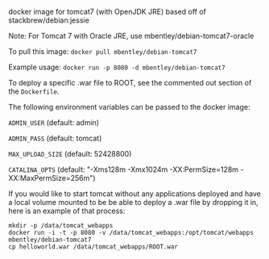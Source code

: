docker image for tomcat7 (with OpenJDK JRE)
based off of stackbrew/debian:jessie

Note:  For Tomcat 7 with Oracle JRE, use mbentley/debian-tomcat7-oracle

To pull this image:
`docker pull mbentley/debian-tomcat7`

Example usage:
`docker run -p 8080 -d mbentley/debian-tomcat7`

To deploy a specific .war file to ROOT, see the commented out section of the `Dockerfile`.

The following environment variables can be passed to the docker image:

`ADMIN_USER` (default: admin)

`ADMIN_PASS` (default: tomcat)

`MAX_UPLOAD_SIZE` (default: 52428800)

`CATALINA_OPTS` (default: "-Xms128m -Xmx1024m -XX:PermSize=128m -XX:MaxPermSize=256m")

If you would like to start tomcat without any applications deployed and have a local volume mounted to be be able to deploy a .war file by dropping it in, here is an example of that process:
```
mkdir -p /data/tomcat_webapps
docker run -i -t -p 8080 -v /data/tomcat_webapps:/opt/tomcat/webapps mbentley/debian-tomcat7
cp helloworld.war /data/tomcat_webapps/ROOT.war

```
